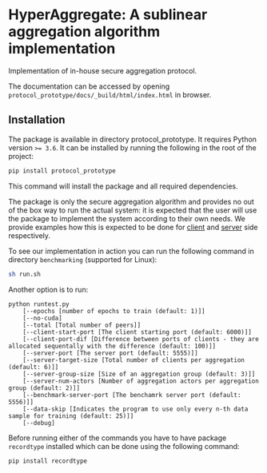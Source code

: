# HyperAggregate: A sublinear aggregation algorithm implementation

Implementation of in-house secure aggregation protocol.

The documentation can be accessed by opening `protocol_prototype/docs/_build/html/index.html` in browser.

## Installation

The package is available in directory protocol_prototype. It requires Python version `>= 3.6`. It can be installed by running the following in the root of the project:
```bash
pip install protocol_prototype
```
This command will install the package and all required dependencies.

The package is only the secure aggregation algorithm and provides no out of the box way to run the actual system: it is expected that the user will use the package to implement the system according to their own needs. We provide examples how this is expected to be done for [client](experiments/benchmarking/client/run_client.py) and [server](experiments/benchmarking/server/run_server.py) side respectively.

To see our implementation in action you can run the following command in directory `benchmarking` (supported for Linux):
```bash
sh run.sh
```

Another option is to run:
```
python runtest.py
	[--epochs [number of epochs to train (default: 1)]]
	[--no-cuda]
	[--total [Total number of peers]]
	[--client-start-port [The client starting port (default: 6000)]]
	[--client-port-dif [Difference between ports of clients - they are allocated sequentally with the difference (default: 100)]]
	[--server-port [The server port (default: 5555)]]
	[--server-target-size [Total number of clients per aggregation (default: 6)]]
	[--server-group-size [Size of an aggregation group (default: 3)]]
	[--server-num-actors [Number of aggregation actors per aggregation group (default: 2)]]
	[--benchmark-server-port [The benchamrk server port (default: 5556)]]
	[--data-skip [Indicates the program to use only every n-th data sample for training (default: 25)]]
	[--debug]
```

Before running either of the commands you have to have package `recordtype` installed which can be done using the following command:
```bash
pip install recordtype
```
